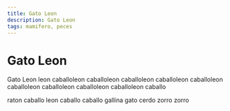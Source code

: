 ```yaml
---
title: Gato Leon
description: Gato Leon
tags: mamifero, peces
---
```


# Gato Leon

Gato Leon leon caballoleon caballoleon caballoleon caballoleon caballoleon caballoleon caballoleon caballoleon caballoleon caballo

raton caballo leon caballo caballo gallina gato cerdo zorro zorro